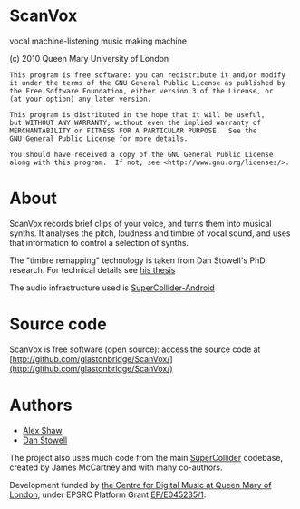 
ScanVox
=======

vocal machine-listening music making machine

  (c) 2010 Queen Mary University of London

    This program is free software: you can redistribute it and/or modify
    it under the terms of the GNU General Public License as published by
    the Free Software Foundation, either version 3 of the License, or
    (at your option) any later version.

    This program is distributed in the hope that it will be useful,
    but WITHOUT ANY WARRANTY; without even the implied warranty of
    MERCHANTABILITY or FITNESS FOR A PARTICULAR PURPOSE.  See the
    GNU General Public License for more details.

    You should have received a copy of the GNU General Public License
    along with this program.  If not, see <http://www.gnu.org/licenses/>.

About
=====

ScanVox records brief clips of your voice, and turns them into musical synths.
It analyses the pitch, loudness and timbre of vocal sound, and uses that 
information to control a selection of synths.

The "timbre remapping" technology is taken from Dan Stowell's PhD research.
For technical details see [his thesis](http://www.mcld.co.uk/thesis/)

The audio infrastructure used is [SuperCollider-Android](http://github.com/glastonbridge/SuperCollider-Android)


Source code
===========

ScanVox is free software (open source): access the source code at
[http://github.com/glastonbridge/ScanVox/](http://github.com/glastonbridge/ScanVox/)


Authors
=======

* [Alex Shaw](http://www.glastonbridge.com/)
* [Dan Stowell](http://www.mcld.co.uk/)

The project also uses much code from the main [SuperCollider](http://supercollider.sourceforge.net/) codebase,
created by James McCartney and with many co-authors.

Development funded by [the Centre for Digital Music at Queen Mary of London](http://www.elec.qmul.ac.uk/digitalmusic/), under EPSRC Platform Grant [EP/E045235/1](http://gow.epsrc.ac.uk/ViewGrant.aspx?GrantRef=EP/E045235/1).



